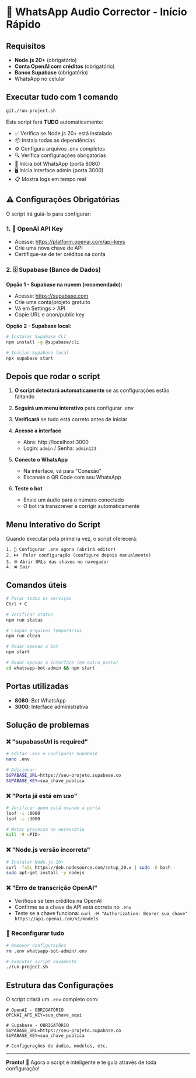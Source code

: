 # 🚀 WhatsApp Audio Corrector - Início Rápido

## Requisitos
- **Node.js 20+** (obrigatório)
- **Conta OpenAI com créditos** (obrigatório)
- **Banco Supabase** (obrigatório)
- WhatsApp no celular

## Executar tudo com 1 comando

```bash
git./run-project.sh
```

Este script fará **TUDO** automaticamente:
- ✅ Verifica se Node.js 20+ está instalado
- 📦 Instala todas as dependências 
- ⚙️ Configura arquivos .env completos
- 🔍 Verifica configurações obrigatórias
- 🚀 Inicia bot WhatsApp (porta 8080)
- 🖥️ Inicia interface admin (porta 3000)
- 📋 Mostra logs em tempo real

## ⚠️ Configurações Obrigatórias

O script irá guiá-lo para configurar:

### 1. 🔑 OpenAI API Key
- Acesse: https://platform.openai.com/api-keys
- Crie uma nova chave de API
- Certifique-se de ter créditos na conta

### 2. 🗄️ Supabase (Banco de Dados)

**Opção 1 - Supabase na nuvem (recomendado):**
- Acesse: https://supabase.com
- Crie uma conta/projeto gratuito
- Vá em Settings > API
- Copie URL e anon/public key

**Opção 2 - Supabase local:**
```bash
# Instalar Supabase CLI
npm install -g @supabase/cli

# Iniciar Supabase local
npx supabase start
```

## Depois que rodar o script

1. **O script detectará automaticamente** se as configurações estão faltando
2. **Seguirá um menu interativo** para configurar .env
3. **Verificará** se tudo está correto antes de iniciar

4. **Acesse a interface**
   - Abra: http://localhost:3000
   - Login: `admin` / Senha: `admin123`

5. **Conecte o WhatsApp**
   - Na interface, vá para "Conexão"
   - Escaneie o QR Code com seu WhatsApp

6. **Teste o bot**
   - Envie um áudio para o número conectado
   - O bot irá transcrever e corrigir automaticamente

## Menu Interativo do Script

Quando executar pela primeira vez, o script oferecerá:

```
1. 🔧 Configurar .env agora (abrirá editor)
2. ⏭️  Pular configuração (configure depois manualmente)
3. 🌐 Abrir URLs das chaves no navegador
4. ❌ Sair
```

## Comandos úteis

```bash
# Parar todos os serviços
Ctrl + C

# Verificar status
npm run status

# Limpar arquivos temporários  
npm run clean

# Rodar apenas o bot
npm start

# Rodar apenas a interface (em outra pasta)
cd whatsapp-bot-admin && npm start
```

## Portas utilizadas
- **8080**: Bot WhatsApp
- **3000**: Interface administrativa

## Solução de problemas

### ❌ "supabaseUrl is required"
```bash
# Editar .env e configurar Supabase
nano .env

# Adicionar:
SUPABASE_URL=https://seu-projeto.supabase.co
SUPABASE_KEY=sua_chave_publica
```

### ❌ "Porta já está em uso"
```bash
# Verificar quem está usando a porta
lsof -i :8080
lsof -i :3000

# Matar processo se necessário
kill -9 <PID>
```

### ❌ "Node.js versão incorreta"
```bash
# Instalar Node.js 20+
curl -fsSL https://deb.nodesource.com/setup_20.x | sudo -E bash -
sudo apt-get install -y nodejs
```

### ❌ "Erro de transcrição OpenAI"
- Verifique se tem créditos na OpenAI
- Confirme se a chave da API está correta no `.env`
- Teste se a chave funciona: `curl -H "Authorization: Bearer sua_chave" https://api.openai.com/v1/models`

### 🔄 Reconfigurar tudo
```bash
# Remover configurações
rm .env whatsapp-bot-admin/.env

# Executar script novamente
./run-project.sh
```

## Estrutura das Configurações

O script criará um `.env` completo com:

```env
# OpenAI - OBRIGATÓRIO
OPENAI_API_KEY=sua_chave_aqui

# Supabase - OBRIGATÓRIO  
SUPABASE_URL=https://seu-projeto.supabase.co
SUPABASE_KEY=sua_chave_publica

# Configurações de áudio, modelos, etc.
```

---

**Pronto!** 🎉 Agora o script é inteligente e te guia através de toda configuração! 